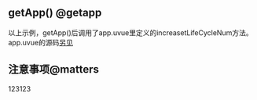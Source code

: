 ## getApp() @getapp

<!-- UTSAPIJSON.getApp.description -->

<!-- UTSAPIJSON.getApp.compatibility -->

<!-- UTSAPIJSON.getApp.param -->

<!-- UTSAPIJSON.getApp.returnValue -->

<!-- UTSAPIJSON.getApp.example -->

<!-- UTSAPIJSON.getApp.tutorial -->

以上示例，getApp()后调用了app.uvue里定义的increasetLifeCycleNum方法。app.uvue的源码[另见](https://gitcode.net/dcloud/hello-uni-app-x/-/blob/alpha/App.uvue)

## 注意事项@matters
123123

<!-- UTSAPIJSON.general_type.name -->

<!-- UTSAPIJSON.general_type.param -->
